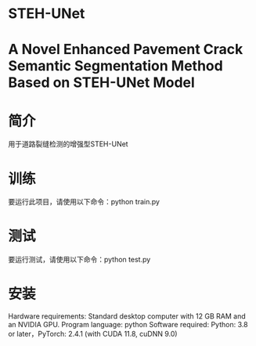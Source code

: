 # STEH-UNet
# A Novel Enhanced Pavement Crack Semantic Segmentation Method Based on STEH-UNet Model
# 简介
用于道路裂缝检测的增强型STEH-UNet
# 训练
要运行此项目，请使用以下命令：python train.py
# 测试
要运行测试，请使用以下命令：python test.py
# 安装
Hardware requirements: Standard desktop computer with 12 GB RAM and an NVIDIA GPU.
Program language: python
Software required: Python: 3.8 or later，PyTorch: 2.4.1 (with CUDA 11.8, cuDNN 9.0)
